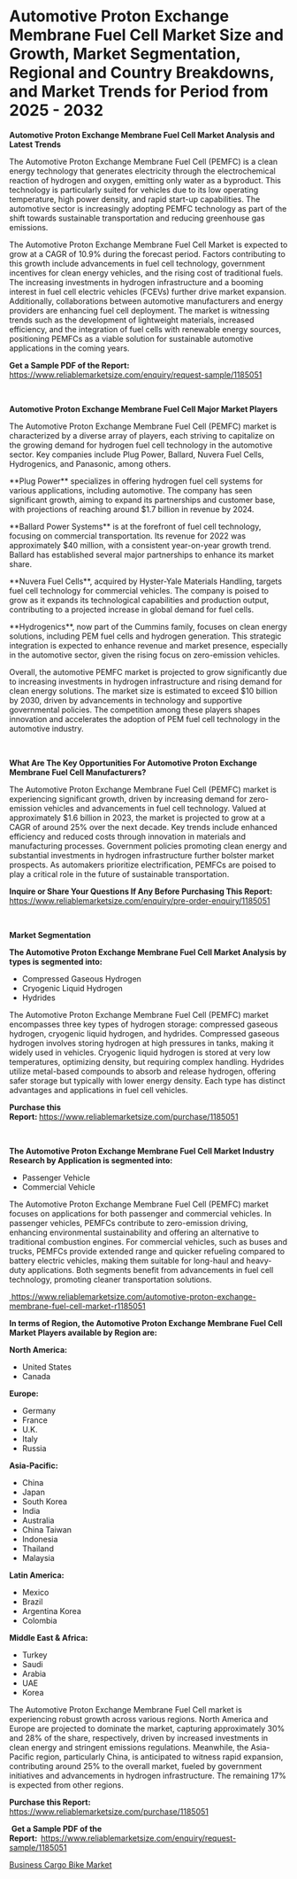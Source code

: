 <p><h1>Automotive Proton Exchange Membrane Fuel Cell Market Size and Growth, Market Segmentation, Regional and Country Breakdowns, and Market Trends for Period from 2025 -  2032</h1></p><p><strong>Automotive Proton Exchange Membrane Fuel Cell Market Analysis and Latest Trends</strong></p>
<p><p>The Automotive Proton Exchange Membrane Fuel Cell (PEMFC) is a clean energy technology that generates electricity through the electrochemical reaction of hydrogen and oxygen, emitting only water as a byproduct. This technology is particularly suited for vehicles due to its low operating temperature, high power density, and rapid start-up capabilities. The automotive sector is increasingly adopting PEMFC technology as part of the shift towards sustainable transportation and reducing greenhouse gas emissions.</p><p>The Automotive Proton Exchange Membrane Fuel Cell Market is expected to grow at a CAGR of 10.9% during the forecast period. Factors contributing to this growth include advancements in fuel cell technology, government incentives for clean energy vehicles, and the rising cost of traditional fuels. The increasing investments in hydrogen infrastructure and a booming interest in fuel cell electric vehicles (FCEVs) further drive market expansion. Additionally, collaborations between automotive manufacturers and energy providers are enhancing fuel cell deployment. The market is witnessing trends such as the development of lightweight materials, increased efficiency, and the integration of fuel cells with renewable energy sources, positioning PEMFCs as a viable solution for sustainable automotive applications in the coming years.</p></p>
<p><strong>Get a Sample PDF of the Report:&nbsp;</strong> <a href="https://www.reliablemarketsize.com/enquiry/request-sample/1185051?utm_campaign=1898&utm_medium=2&utm_source=Github&utm_content=ia&utm_term=11012025&utm_id=automotive-proton-exchange-membrane-fuel-cell">https://www.reliablemarketsize.com/enquiry/request-sample/1185051</a></p>
<p>&nbsp;</p>
<p><strong>Automotive Proton Exchange Membrane Fuel Cell Major Market Players</strong></p>
<p><p>The Automotive Proton Exchange Membrane Fuel Cell (PEMFC) market is characterized by a diverse array of players, each striving to capitalize on the growing demand for hydrogen fuel cell technology in the automotive sector. Key companies include Plug Power, Ballard, Nuvera Fuel Cells, Hydrogenics, and Panasonic, among others.</p><p>**Plug Power** specializes in offering hydrogen fuel cell systems for various applications, including automotive. The company has seen significant growth, aiming to expand its partnerships and customer base, with projections of reaching around $1.7 billion in revenue by 2024.</p><p>**Ballard Power Systems** is at the forefront of fuel cell technology, focusing on commercial transportation. Its revenue for 2022 was approximately $40 million, with a consistent year-on-year growth trend. Ballard has established several major partnerships to enhance its market share.</p><p>**Nuvera Fuel Cells**, acquired by Hyster-Yale Materials Handling, targets fuel cell technology for commercial vehicles. The company is poised to grow as it expands its technological capabilities and production output, contributing to a projected increase in global demand for fuel cells.</p><p>**Hydrogenics**, now part of the Cummins family, focuses on clean energy solutions, including PEM fuel cells and hydrogen generation. This strategic integration is expected to enhance revenue and market presence, especially in the automotive sector, given the rising focus on zero-emission vehicles.</p><p>Overall, the automotive PEMFC market is projected to grow significantly due to increasing investments in hydrogen infrastructure and rising demand for clean energy solutions. The market size is estimated to exceed $10 billion by 2030, driven by advancements in technology and supportive governmental policies. The competition among these players shapes innovation and accelerates the adoption of PEM fuel cell technology in the automotive industry.</p></p>
<p>&nbsp;</p>
<p><strong>What Are The Key Opportunities For Automotive Proton Exchange Membrane Fuel Cell Manufacturers?</strong></p>
<p><p>The Automotive Proton Exchange Membrane Fuel Cell (PEMFC) market is experiencing significant growth, driven by increasing demand for zero-emission vehicles and advancements in fuel cell technology. Valued at approximately $1.6 billion in 2023, the market is projected to grow at a CAGR of around 25% over the next decade. Key trends include enhanced efficiency and reduced costs through innovation in materials and manufacturing processes. Government policies promoting clean energy and substantial investments in hydrogen infrastructure further bolster market prospects. As automakers prioritize electrification, PEMFCs are poised to play a critical role in the future of sustainable transportation.</p></p>
<p><strong>Inquire or Share Your Questions If Any Before Purchasing This Report:</strong> <a href="https://www.reliablemarketsize.com/enquiry/pre-order-enquiry/1185051?utm_campaign=1898&utm_medium=2&utm_source=Github&utm_content=ia&utm_term=11012025&utm_id=automotive-proton-exchange-membrane-fuel-cell">https://www.reliablemarketsize.com/enquiry/pre-order-enquiry/1185051</a></p>
<p>&nbsp;</p>
<p><strong>Market Segmentation</strong></p>
<p><strong>The Automotive Proton Exchange Membrane Fuel Cell Market Analysis by types is segmented into:</strong></p>
<p><ul><li>Compressed Gaseous Hydrogen</li><li>Cryogenic Liquid Hydrogen</li><li>Hydrides</li></ul></p>
<p><p>The Automotive Proton Exchange Membrane Fuel Cell (PEMFC) market encompasses three key types of hydrogen storage: compressed gaseous hydrogen, cryogenic liquid hydrogen, and hydrides. Compressed gaseous hydrogen involves storing hydrogen at high pressures in tanks, making it widely used in vehicles. Cryogenic liquid hydrogen is stored at very low temperatures, optimizing density, but requiring complex handling. Hydrides utilize metal-based compounds to absorb and release hydrogen, offering safer storage but typically with lower energy density. Each type has distinct advantages and applications in fuel cell vehicles.</p></p>
<p><strong>Purchase this Report:&nbsp;</strong><a href="https://www.reliablemarketsize.com/purchase/1185051?utm_campaign=1898&utm_medium=2&utm_source=Github&utm_content=ia&utm_term=11012025&utm_id=automotive-proton-exchange-membrane-fuel-cell">https://www.reliablemarketsize.com/purchase/1185051</a></p>
<p>&nbsp;</p>
<p><strong>The Automotive Proton Exchange Membrane Fuel Cell Market Industry Research by Application is segmented into:</strong></p>
<p><ul><li>Passenger Vehicle</li><li>Commercial Vehicle</li></ul></p>
<p><p>The Automotive Proton Exchange Membrane Fuel Cell (PEMFC) market focuses on applications for both passenger and commercial vehicles. In passenger vehicles, PEMFCs contribute to zero-emission driving, enhancing environmental sustainability and offering an alternative to traditional combustion engines. For commercial vehicles, such as buses and trucks, PEMFCs provide extended range and quicker refueling compared to battery electric vehicles, making them suitable for long-haul and heavy-duty applications. Both segments benefit from advancements in fuel cell technology, promoting cleaner transportation solutions.</p></p>
<p><a href="https://www.reliablemarketsize.com/automotive-proton-exchange-membrane-fuel-cell-market-r1185051?utm_campaign=1898&utm_medium=2&utm_source=Github&utm_content=ia&utm_term=11012025&utm_id=automotive-proton-exchange-membrane-fuel-cell">&nbsp;https://www.reliablemarketsize.com/automotive-proton-exchange-membrane-fuel-cell-market-r1185051</a></p>
<p><strong>In terms of Region, the Automotive Proton Exchange Membrane Fuel Cell Market Players available by Region are:</strong></p>
<p>
    <p> <strong> North America: </strong>
        <ul>
            <li>United States</li>
            <li>Canada</li>
        </ul>
        </p> 
    <p> <strong> Europe: </strong>
        <ul>
            <li>Germany</li>
            <li>France</li>
            <li>U.K.</li>
            <li>Italy</li>
            <li>Russia</li>
        </ul>
        </p> 
    <p> <strong> Asia-Pacific: </strong>
        <ul>
            <li>China</li>
            <li>Japan</li>
            <li>South Korea</li>
            <li>India</li>
            <li>Australia</li>
            <li>China Taiwan</li>
            <li>Indonesia</li>
            <li>Thailand</li>
            <li>Malaysia</li>
        </ul>
        </p> 
    <p> <strong> Latin America: </strong>
        <ul>
            <li>Mexico</li>
            <li>Brazil</li>
            <li>Argentina Korea</li>
            <li>Colombia</li>
        </ul>
        </p> 
    <p> <strong> Middle East & Africa: </strong>
        <ul>
            <li>Turkey</li>
            <li>Saudi</li>
            <li>Arabia</li>
            <li>UAE</li>
            <li>Korea</li>
        </ul>
    </p>
    </p>
<p><p>The Automotive Proton Exchange Membrane Fuel Cell market is experiencing robust growth across various regions. North America and Europe are projected to dominate the market, capturing approximately 30% and 28% of the share, respectively, driven by increased investments in clean energy and stringent emissions regulations. Meanwhile, the Asia-Pacific region, particularly China, is anticipated to witness rapid expansion, contributing around 25% to the overall market, fueled by government initiatives and advancements in hydrogen infrastructure. The remaining 17% is expected from other regions.</p></p>
<p><strong>Purchase this Report: </strong><a href="https://www.reliablemarketsize.com/purchase/1185051?utm_campaign=1898&utm_medium=2&utm_source=Github&utm_content=ia&utm_term=11012025&utm_id=automotive-proton-exchange-membrane-fuel-cell">https://www.reliablemarketsize.com/purchase/1185051</a></p>
<p>&nbsp;<strong>Get a Sample PDF of the Report:&nbsp;&nbsp;</strong><a href="https://www.reliablemarketsize.com/enquiry/request-sample/1185051?utm_campaign=1898&utm_medium=2&utm_source=Github&utm_content=ia&utm_term=11012025&utm_id=automotive-proton-exchange-membrane-fuel-cell">https://www.reliablemarketsize.com/enquiry/request-sample/1185051</a></p>
<p><strong></strong></p>
<p><p><a href="https://github.com/Chiragrp22/Market-Research-Report-List-7/blob/main/business-cargo-bike-market.md?utm_campaign=1898&utm_medium=2&utm_source=Github&utm_content=ia&utm_term=11012025&utm_id=automotive-proton-exchange-membrane-fuel-cell">Business Cargo Bike Market</a></p></p>